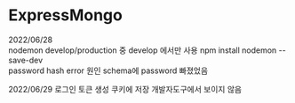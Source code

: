 # ExpressMongo
2022/06/28                                                
nodemon develop/production 중 develop 에서만 사용 npm install nodemon --save-dev                  
password hash error 원인 schema에 password 빠졌었음    
    
2022/06/29
로그인 토큰 생성 쿠키에 저장 개발자도구에서 보이지 않음
